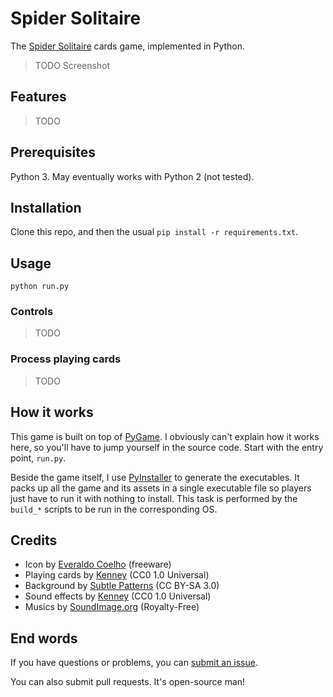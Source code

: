 # Spider Solitaire

The [Spider Solitaire](https://en.wikipedia.org/wiki/Spider_(solitaire)) cards game, implemented in Python.

> TODO Screenshot

## Features

> TODO

## Prerequisites

Python 3. May eventually works with Python 2 (not tested).

## Installation

Clone this repo, and then the usual `pip install -r requirements.txt`.

## Usage

```
python run.py
```

### Controls

> TODO

### Process playing cards

> TODO

## How it works

This game is built on top of [PyGame](http://www.pygame.org/hifi.html). I obviously can't explain how it
works here, so you'll have to jump yourself in the source code. Start with the entry point, `run.py`.

Beside the game itself, I use [PyInstaller](http://www.pyinstaller.org/) to generate the executables. It packs
up all the game and its assets in a single executable file so players just have to run it with nothing to install.
This task is performed by the `build_*` scripts to be run in the corresponding OS.

## Credits

  - Icon by [Everaldo Coelho](https://www.iconfinder.com/icons/4219/card_game_poker_icon) (freeware)
  - Playing cards by [Kenney](http://kenney.nl/assets/boardgame-pack) (CC0 1.0 Universal)
  - Background by [Subtle Patterns](https://www.toptal.com/designers/subtlepatterns/pool-table/) (CC BY-SA 3.0)
  - Sound effects by [Kenney](https://kenney.nl/assets/casino-audio) (CC0 1.0 Universal)
  - Musics by [SoundImage.org](http://soundimage.org/) (Royalty-Free)

## End words

If you have questions or problems, you can [submit an issue](https://github.com/EpocDotFr/spider-solitaire/issues).

You can also submit pull requests. It's open-source man!